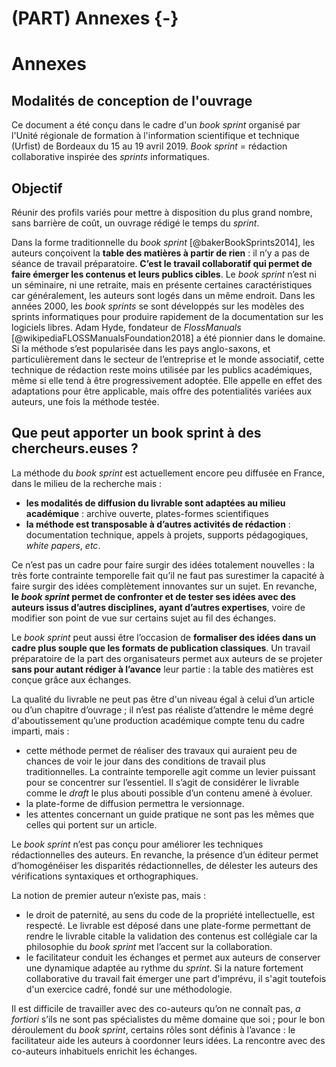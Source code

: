 # (PART) Annexes {-}

# Annexes 

## Modalités de conception de l'ouvrage

Ce document a été conçu dans le cadre d'un *book sprint* organisé par l'Unité régionale de formation à l'information scientifique et technique (Urfist) de Bordeaux du 15 au 19 avril 2019. 
*Book sprint* = rédaction collaborative inspirée des *sprints* informatiques.

## Objectif

Réunir des profils variés pour mettre à disposition du plus grand nombre, sans barrière de coût, un ouvrage rédigé le temps du *sprint*.

Dans la forme traditionnelle du *book sprint* [@bakerBookSprints2014], les auteurs conçoivent la **table des matières à partir de rien** : il n’y a pas de séance de travail préparatoire. **C’est le travail collaboratif qui permet de faire émerger les contenus et leurs publics cibles**. 
Le *book sprint* n’est ni un séminaire, ni une retraite, mais en présente certaines caractéristiques car généralement, les auteurs sont logés dans un même endroit. 
Dans les années 2000, les *book sprints* se sont développés sur les modèles des sprints informatiques pour produire rapidement de la documentation sur les logiciels libres. Adam Hyde, fondateur de *FlossManuals* [@wikipediaFLOSSManualsFoundation2018] a été pionnier dans le domaine. 
Si la méthode s’est popularisée dans les pays anglo-saxons, et particulièrement dans le secteur de l’entreprise et le monde associatif, cette technique de rédaction reste moins utilisée par les publics académiques, même si elle tend à être progressivement adoptée. Elle appelle en effet des adaptations pour être applicable, mais offre des potentialités variées aux auteurs, une fois la méthode testée.

## Que peut apporter un book sprint à des chercheurs.euses ?

La méthode du *book sprint* est actuellement encore peu diffusée en France, dans le milieu de la recherche mais :

- **les modalités de diffusion du livrable sont adaptées au milieu académique** : archive ouverte, plates-formes scientifiques 
- **la méthode est transposable à d’autres activités de rédaction** : documentation technique, appels à projets, supports pédagogiques, *white papers*, *etc*. 

Ce n’est pas un cadre pour faire surgir des idées totalement nouvelles : la très forte contrainte temporelle fait qu’il ne faut pas surestimer la capacité à faire surgir des idées complètement innovantes sur un sujet. 
En revanche, **le *book sprint* permet de confronter et de tester ses idées avec des auteurs issus d’autres disciplines, ayant d’autres expertises**, voire de modifier son point de vue sur certains sujet au fil des échanges. 

Le *book sprint* peut aussi être l’occasion de **formaliser des idées dans un cadre plus souple que les formats de publication classiques**. Un travail préparatoire de la part des organisateurs permet aux auteurs de se projeter **sans pour autant rédiger à l’avance** leur partie : la table des matières est conçue grâce aux échanges.

La qualité du livrable ne peut pas être d'un niveau égal à celui d’un article ou d’un chapitre d’ouvrage ; il n’est pas réaliste d’attendre le même degré d'aboutissement qu’une production académique compte tenu du cadre imparti, mais : 

- cette méthode permet de réaliser des travaux qui auraient peu de chances de voir le jour dans des conditions de travail plus traditionnelles. La contrainte temporelle agit comme un levier puissant pour se concentrer sur l’essentiel. Il s’agit de considérer le livrable comme le *draft* le plus abouti possible d’un contenu amené à évoluer.
- la plate-forme de diffusion permettra le versionnage. 
- les attentes concernant un guide pratique ne sont pas les mêmes que celles qui portent sur un article.

Le *book sprint* n’est pas conçu pour améliorer les techniques rédactionnelles des auteurs. En revanche, la présence d’un éditeur permet d’homogénéiser les disparités rédactionnelles, de délester les auteurs des vérifications syntaxiques et orthographiques. 

La notion de premier auteur n’existe pas, mais :

- le droit de paternité, au sens du code de la propriété intellectuelle, est respecté. Le livrable est déposé dans une plate-forme permettant de rendre le livrable citable la validation des contenus est collégiale car la philosophie du *book sprint* met l’accent sur la collaboration. 
- le facilitateur conduit les échanges et permet aux auteurs de conserver une dynamique adaptée au rythme du *sprint*. Si la nature fortement collaborative du travail fait émerger une part d'imprévu, il s'agit toutefois d'un exercice cadré, fondé sur une méthodologie. 

Il est difficile de travailler avec des co-auteurs qu’on ne connaît pas, *a fortiori* s’ils ne sont pas spécialistes du même domaine que soi ; pour le bon déroulement du *book sprint*, certains rôles sont définis à l’avance : le facilitateur aide les auteurs à coordonner leurs idées. La rencontre avec des co-auteurs inhabituels enrichit les échanges.





